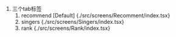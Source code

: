 1. 三个tab标签
   1. recommend [Default] {./src/screens/Recomment/index.tsx}
   2. singers {./src/screens/Singers/index.tsx}
   3. rank {./src/screens/Rank/index.tsx}